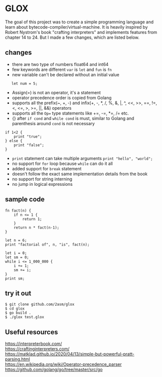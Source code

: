 # GLOX
The goal of this project was to create a simple programming language and learn about bytecode-compiler/virtual-machine. It is heavily inspired by Robert Nystrom's book "crafting interpreters" and implements features from chapter 14 to 24. But I made a few changes, which are listed below.

## changes
- there are two type of numbers float64 and int64
- few keywords are different `var` is `let` and `fun` is `fn`
- new variable can't be declared without an initial value
```
   let num = 5; 
```
- Assign(=) is not an operator, it's a statement
- operator precedence order is copied from Golang
- supports all the prefix(~, +, -) and infix(+, -, *, /, %, &, |, ^, <<, >>, ==, !=, <, <=, >, >=, ||, &&) operators
- supports all the `Op=` type statements like +=, -=, *=, /= etc. 
- {} after `if cond` and `while cond` is must, similar to Golang and parenthesis around `cond` is not necessary
```
if 1<2 {
    print "true";
} else {
    print "false";
}
```
- `print` statement can take multiple arguments
` print "hello", "world"; `
- no support for `for` loop because `while` can do it all
- added support for `break` statement
- doesn't follow the exact same implementation details from the book
- no support for string interning
- no jump in logical expressions

## sample code
```
fn fact(n) {
    if n <= 1 {
        return 1;
    }
    return n * fact(n-1);
}

let n = 6;
print "factorial of", n, "is", fact(n);

let i = 0;
let sm = 0;
while i <= 1_000_000 {
    i += 1;
    sm += i;
}
print sm;
```

## try it out
``` Console
$ git clone github.com/2asm/glox
$ cd glox
$ go build .
$ ./glox test.glox
```

## Useful resources
https://interpreterbook.com/ <br>
https://craftinginterpreters.com/ <br>
https://matklad.github.io/2020/04/13/simple-but-powerful-pratt-parsing.html <br>
https://en.wikipedia.org/wiki/Operator-precedence_parser <br>
https://github.com/golang/go/tree/master/src/go <br>

